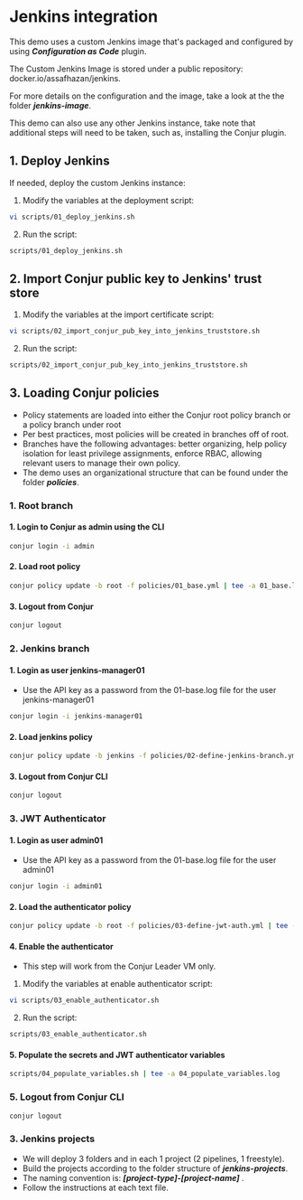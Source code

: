 # Jenkins integration
This demo uses a custom Jenkins image that's packaged and configured by using ***Configuration as Code*** plugin.

The Custom Jenkins Image is stored under a public repository: docker.io/assafhazan/jenkins.

For more details on the configuration and the image, take a look at the the folder ***jenkins-image***.

This demo can also use any other Jenkins instance, take note that additional steps will need to be taken, such as, installing the Conjur plugin.

## 1. Deploy Jenkins
If needed, deploy the custom Jenkins instance:
1. Modify the variables at the deployment script:
```bash 
vi scripts/01_deploy_jenkins.sh
```
2. Run the script:
```bash
scripts/01_deploy_jenkins.sh
```
## 2. Import Conjur public key to Jenkins' trust store
1. Modify the variables at the import certificate script:
```bash 
vi scripts/02_import_conjur_pub_key_into_jenkins_truststore.sh
```
2. Run the script:
```bash
scripts/02_import_conjur_pub_key_into_jenkins_truststore.sh
```
## 3. Loading Conjur policies
- Policy statements are loaded into either the Conjur  root policy branch or a policy branch under root
- Per best practices, most policies will be created in branches off of root. 
- Branches have the following advantages: better organizing, help policy isolation for least privilege assignments, enforce RBAC, allowing relevant users to manage their own policy.
- The demo uses an organizational structure that can be found under the folder ***policies***.
### 1. Root branch
#### 1. Login to Conjur as admin using the CLI
```bash
conjur login -i admin
```
#### 2. Load root policy
```bash
conjur policy update -b root -f policies/01_base.yml | tee -a 01_base.log
```
#### 3. Logout from Conjur
```Bash
conjur logout
```
### 2. Jenkins branch
#### 1. Login as user jenkins-manager01
- Use the API key as a password from the 01-base.log file for the user jenkins-manager01
```bash
conjur login -i jenkins-manager01
```
#### 2. Load jenkins policy
```bash
conjur policy update -b jenkins -f policies/02-define-jenkins-branch.yml | tee -a 02-define-jenkins-branch.log
```
#### 3. Logout from Conjur CLI
```Bash
conjur logout
```
### 3. JWT Authenticator
#### 1. Login as user admin01
 - Use the API key as a password from the 01-base.log file for the user admin01
```bash
conjur login -i admin01
```
#### 2. Load the authenticator policy
```Bash
conjur policy update -b root -f policies/03-define-jwt-auth.yml | tee -a 03-define-jwt-auth.log
```
#### 4. Enable the authenticator
- This step will work from the Conjur Leader VM only.
1. Modify the variables at enable authenticator script:
```bash 
vi scripts/03_enable_authenticator.sh
```
2. Run the script:
```bash
scripts/03_enable_authenticator.sh
```
#### 5. Populate the secrets and JWT authenticator variables
```Bash
scripts/04_populate_variables.sh | tee -a 04_populate_variables.log
```
### 5. Logout from Conjur CLI
```Bash
conjur logout
```
### 3. Jenkins projects
- We will deploy 3 folders and in each 1 project (2 pipelines, 1 freestyle).
- Build the projects according to the folder structure of ***jenkins-projects***.
- The naming convention is: ***[project-type]-[project-name]*** .
- Follow the instructions at each text file.